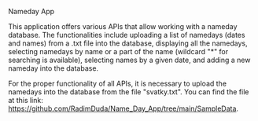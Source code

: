 Nameday App

This application offers various APIs that allow working with a nameday database. The functionalities include uploading a list of namedays (dates and names) from a .txt file into the database, displaying all the namedays, selecting namedays by name or a part of the name (wildcard "\*" for searching is available), selecting names by a given date, and adding a new nameday into the database.

For the proper functionality of all APIs, it is necessary to upload the namedays into the database from the file "svatky.txt". You can find the file at this link: https://github.com/RadimDuda/Name_Day_App/tree/main/SampleData.
